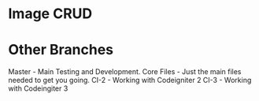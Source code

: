 Image CRUD
==========

Other Branches
===============

Master - Main Testing and Development.
Core Files - Just the main files needed to get you going.
CI-2 - Working with Codeigniter 2
CI-3 - Working with Codeingiter 3
